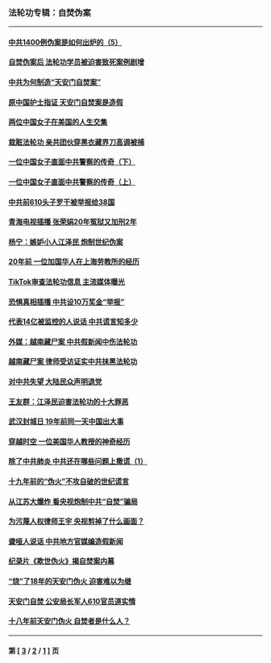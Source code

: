### 法轮功专辑：自焚伪案
---
#### [中共1400例伪案是如何出炉的（5）](../../pages/nf5562/n13226831.md?11260430) 
#### [自焚伪案后 法轮功学员被迫害致死案例剧增](../../pages/nf5562/n13190600.md?11260430) 
#### [中共为何制造“天安门自焚案”](../../pages/nf5562/n13183270.md?11260430) 
#### [原中国护士指证 天安门自焚案是造假](../../pages/nf5562/n13172289.md?11260430) 
#### [两位中国女子在美国的人生交集](../../pages/nf5562/n13156138.md?11260430) 
#### [栽赃法轮功 亲共团伙穿黑衣藏界刀高调被捕](../../pages/nf5562/n13073780.md?11260430) 
#### [一位中国女子直面中共警察的传奇（下）](../../pages/nf5562/n12989706.md?11260430) 
#### [一位中国女子直面中共警察的传奇（上）](../../pages/nf5562/n12985072.md?11260430) 
#### [中共前610头子罗干被举报给38国](../../pages/nf5562/n12975419.md?11260430) 
#### [青海电视插播 张荣娟20年冤狱又加刑2年](../../pages/nf5562/n12738166.md?11260430) 
#### [杨宁：嫉妒小人江泽民 炮制世纪伪案](../../pages/nf5562/n12724108.md?11260430) 
#### [20年前 一位加国华人在上海劳教所的经历](../../pages/nf5562/n12707932.md?11260430) 
#### [TikTok审查法轮功信息 主流媒体曝光](../../pages/nf5562/n12362336.md?11260430) 
#### [恐惧真相插播 中共设10万奖金“举报”](../../pages/nf5562/n12306396.md?11260430) 
#### [代表14亿被监控的人说话 中共谎言知多少](../../pages/nf5562/n12297484.md?11260430) 
#### [外媒：越南藏尸案 中共假新闻中伤法轮功](../../pages/nf5562/n12264411.md?11260430) 
#### [越南藏尸案 律师受访证实中共抹黑法轮功](../../pages/nf5562/n12261878.md?11260430) 
#### [对中共失望 大陆民众声明退党](../../pages/nf5562/n12187315.md?11260430) 
#### [王友群：江泽民迫害法轮功的十大罪恶](../../pages/nf5562/n12169074.md?11260430) 
#### [武汉封城日 19年前同一天中国出大事](../../pages/nf5562/n12150901.md?11260430) 
#### [穿越时空  一位美国华人教授的神奇经历](../../pages/nf5562/n12097460.md?11260430) 
#### [除了中共肺炎 中共还在哪些问题上撒谎（1）](../../pages/nf5562/n11955770.md?11260430) 
#### [十九年前的“伪火”不攻自破的世纪谎言](../../pages/nf5562/n11813238.md?11260430) 
#### [从江苏大爆炸 看央视炮制中共“自焚”骗局](../../pages/nf5562/n11140275.md?11260430) 
#### [为污蔑人权律师王宇 央视剪掉了什么画面？](../../pages/nf5562/n11130142.md?11260430) 
#### [聋哑人说话 中共地方官媒编造假新闻](../../pages/nf5562/n11006067.md?11260430) 
#### [纪录片《欺世伪火》揭自焚案内幕](../../pages/nf5562/n11002664.md?11260430) 
#### [“烧”了18年的天安门伪火 迫害难以为继](../../pages/nf5562/n10996660.md?11260430) 
#### [天安门自焚 公安局长军人610官员道实情](../../pages/nf5562/n10997098.md?11260430) 
#### [十八年前天安门伪火 自焚者是什么人？](../../pages/nf5562/n10996556.md?11260430) 

---
#### 第 [ [3](./3.md?11260430) / [2](./2.md?11260430) / [1](./1.md?11260430) ] 页
